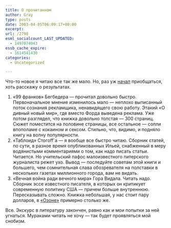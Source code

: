 ```yaml
---
title: О прочитанном
author: Gray
type: posts
date: 2003-04-05T06:09:17+00:00
excerpt:
url: /2798
esml_socialcount_LAST_UPDATED:
  - 1497074043
essb_cache_expire:
  - 1614541430
categories:
  - Uncategorized

---
```








Что-то новое я читаю все так же мало. Но, раз уж <a href="http://www.searchengines.ru/blog/archives/000359.html" target="_blank">начал</a> приобщаться, хоть расскажу о результатах.  
1. &#171;99 франков&#187; Бегбедера &#8212; прочитал довольно быстро. Первоначальное мнение изменилось мало &#8212; неплохо выписанный поток сознания рекламщика, ненавидящего свою работу. Этакий &#171;О дивный новый мир&#187;, где вместо Форда выведена реклама. Уже потом разглядел, что книжка довольно толстая &#8212; 300 страниц. Сюжет поместится на половине страницы, все остальное &#8212; сопли впополаме с кокаином и сексом. Стильно, что, видимо, и подняло книгу на волну популярности.  
2. &#171;Таблоид&#187; Стогoff\`а &#8212; я вообще все быстро читаю. Сборник статей, по сути, в разное время опубликованных Ильей, снабженный в меру водянистыми комментариями о том, как надо писать статьи. Читается. Но учительский пафос малоизвестного питерского журналиста режет ухо. Вывод &#8212; последуйте советам этой книги и большего, чем сомнительная слава обозревателя на полставки в нескольких газетах миллионного города, вам не видать.  
3. &#171;Вечная война ради вечного мира&#187; Гора Видала. Читать надо. Сборник эссе известного писателя, в которых он критикует современную политику США &#8212; причем больше внутреннюю. Пересказывать сложно. Книжка небольшая, у нас стоит пару долларов, в <a href="http://www.ozon.ru/?context=detail&#038;id=1338087" target="_blank">&#171;Озоне&#187;</a> примерно столько же.

Все. Экскурс в литературу закончен, равно как и мои попытки за ней угнаться. Мураками читать не хочу &#8212; так будет проявляться мой снобизм.